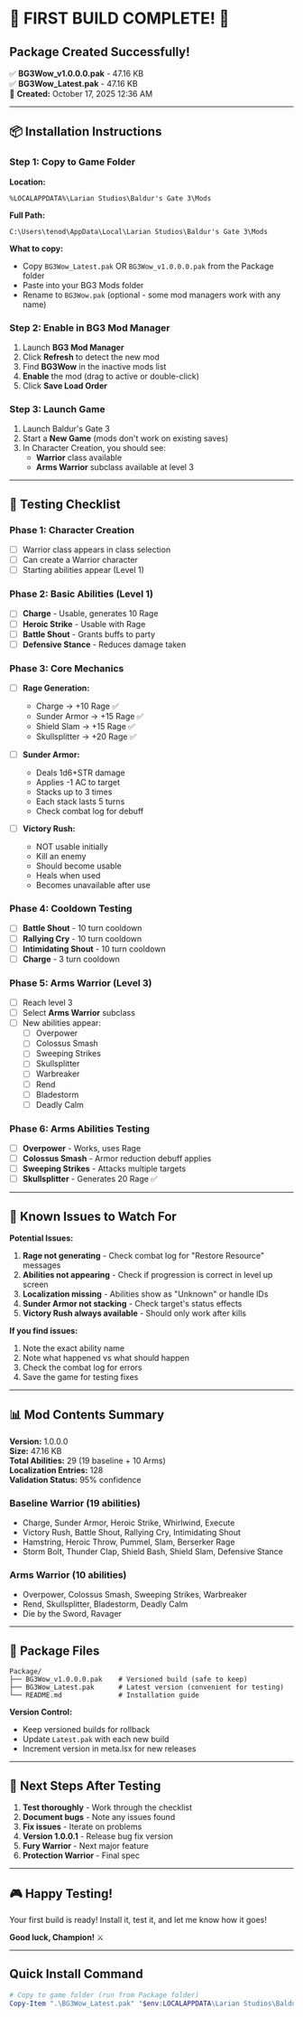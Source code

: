 # 🎉 FIRST BUILD COMPLETE! 🎉

## Package Created Successfully!

✅ **BG3Wow_v1.0.0.0.pak** - 47.16 KB  
✅ **BG3Wow_Latest.pak** - 47.16 KB  
📅 **Created:** October 17, 2025 12:36 AM

---

## 📦 Installation Instructions

### Step 1: Copy to Game Folder

**Location:**
```
%LOCALAPPDATA%\Larian Studios\Baldur's Gate 3\Mods
```

**Full Path:**
```
C:\Users\tenod\AppData\Local\Larian Studios\Baldur's Gate 3\Mods
```

**What to copy:**
- Copy `BG3Wow_Latest.pak` OR `BG3Wow_v1.0.0.0.pak` from the Package folder
- Paste into your BG3 Mods folder
- Rename to `BG3Wow.pak` (optional - some mod managers work with any name)

### Step 2: Enable in BG3 Mod Manager

1. Launch **BG3 Mod Manager**
2. Click **Refresh** to detect the new mod
3. Find **BG3Wow** in the inactive mods list
4. **Enable** the mod (drag to active or double-click)
5. Click **Save Load Order**

### Step 3: Launch Game

1. Launch Baldur's Gate 3
2. Start a **New Game** (mods don't work on existing saves)
3. In Character Creation, you should see:
   - **Warrior** class available
   - **Arms Warrior** subclass available at level 3

---

## 🧪 Testing Checklist

### Phase 1: Character Creation
- [ ] Warrior class appears in class selection
- [ ] Can create a Warrior character
- [ ] Starting abilities appear (Level 1)

### Phase 2: Basic Abilities (Level 1)
- [ ] **Charge** - Usable, generates 10 Rage
- [ ] **Heroic Strike** - Usable with Rage
- [ ] **Battle Shout** - Grants buffs to party
- [ ] **Defensive Stance** - Reduces damage taken

### Phase 3: Core Mechanics
- [ ] **Rage Generation:**
  - Charge → +10 Rage ✅
  - Sunder Armor → +15 Rage ✅
  - Shield Slam → +15 Rage ✅
  - Skullsplitter → +20 Rage ✅

- [ ] **Sunder Armor:**
  - Deals 1d6+STR damage
  - Applies -1 AC to target
  - Stacks up to 3 times
  - Each stack lasts 5 turns
  - Check combat log for debuff

- [ ] **Victory Rush:**
  - NOT usable initially
  - Kill an enemy
  - Should become usable
  - Heals when used
  - Becomes unavailable after use

### Phase 4: Cooldown Testing
- [ ] **Battle Shout** - 10 turn cooldown
- [ ] **Rallying Cry** - 10 turn cooldown  
- [ ] **Intimidating Shout** - 10 turn cooldown
- [ ] **Charge** - 3 turn cooldown

### Phase 5: Arms Warrior (Level 3)
- [ ] Reach level 3
- [ ] Select **Arms Warrior** subclass
- [ ] New abilities appear:
  - [ ] Overpower
  - [ ] Colossus Smash
  - [ ] Sweeping Strikes
  - [ ] Skullsplitter
  - [ ] Warbreaker
  - [ ] Rend
  - [ ] Bladestorm
  - [ ] Deadly Calm

### Phase 6: Arms Abilities Testing
- [ ] **Overpower** - Works, uses Rage
- [ ] **Colossus Smash** - Armor reduction debuff applies
- [ ] **Sweeping Strikes** - Attacks multiple targets
- [ ] **Skullsplitter** - Generates 20 Rage ✅

---

## 🐛 Known Issues to Watch For

**Potential Issues:**
1. **Rage not generating** - Check combat log for "Restore Resource" messages
2. **Abilities not appearing** - Check if progression is correct in level up screen
3. **Localization missing** - Abilities show as "Unknown" or handle IDs
4. **Sunder Armor not stacking** - Check target's status effects
5. **Victory Rush always available** - Should only work after kills

**If you find issues:**
1. Note the exact ability name
2. Note what happened vs what should happen
3. Check the combat log for errors
4. Save the game for testing fixes

---

## 📊 Mod Contents Summary

**Version:** 1.0.0.0  
**Size:** 47.16 KB  
**Total Abilities:** 29 (19 baseline + 10 Arms)  
**Localization Entries:** 128  
**Validation Status:** 95% confidence

### Baseline Warrior (19 abilities)
- Charge, Sunder Armor, Heroic Strike, Whirlwind, Execute
- Victory Rush, Battle Shout, Rallying Cry, Intimidating Shout
- Hamstring, Heroic Throw, Pummel, Slam, Berserker Rage
- Storm Bolt, Thunder Clap, Shield Bash, Shield Slam, Defensive Stance

### Arms Warrior (10 abilities)
- Overpower, Colossus Smash, Sweeping Strikes, Warbreaker
- Rend, Skullsplitter, Bladestorm, Deadly Calm
- Die by the Sword, Ravager

---

## 📁 Package Files

```
Package/
├── BG3Wow_v1.0.0.0.pak    # Versioned build (safe to keep)
├── BG3Wow_Latest.pak      # Latest version (convenient for testing)
└── README.md              # Installation guide
```

**Version Control:**
- Keep versioned builds for rollback
- Update `Latest.pak` with each new build
- Increment version in meta.lsx for new releases

---

## 🚀 Next Steps After Testing

1. **Test thoroughly** - Work through the checklist
2. **Document bugs** - Note any issues found
3. **Fix issues** - Iterate on problems
4. **Version 1.0.0.1** - Release bug fix version
5. **Fury Warrior** - Next major feature
6. **Protection Warrior** - Final spec

---

## 🎮 Happy Testing!

Your first build is ready! Install it, test it, and let me know how it goes!

**Good luck, Champion!** ⚔️

---

## Quick Install Command

```powershell
# Copy to game folder (run from Package folder)
Copy-Item ".\BG3Wow_Latest.pak" "$env:LOCALAPPDATA\Larian Studios\Baldur's Gate 3\Mods\BG3Wow.pak"
```
